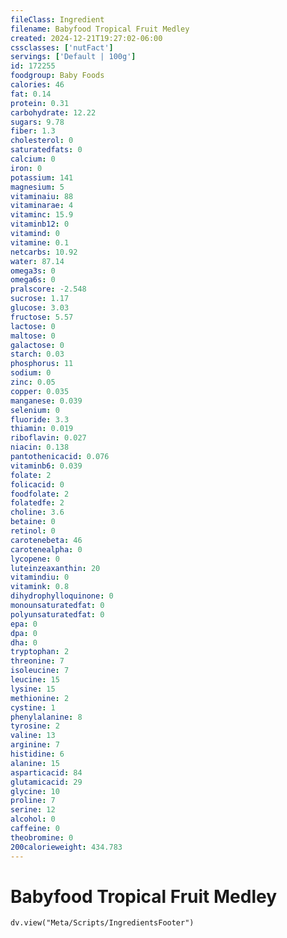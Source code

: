 ```yaml
---
fileClass: Ingredient
filename: Babyfood Tropical Fruit Medley
created: 2024-12-21T19:27:02-06:00
cssclasses: ['nutFact']
servings: ['Default | 100g']
id: 172255
foodgroup: Baby Foods
calories: 46
fat: 0.14
protein: 0.31
carbohydrate: 12.22
sugars: 9.78
fiber: 1.3
cholesterol: 0
saturatedfats: 0
calcium: 0
iron: 0
potassium: 141
magnesium: 5
vitaminaiu: 88
vitaminarae: 4
vitaminc: 15.9
vitaminb12: 0
vitamind: 0
vitamine: 0.1
netcarbs: 10.92
water: 87.14
omega3s: 0
omega6s: 0
pralscore: -2.548
sucrose: 1.17
glucose: 3.03
fructose: 5.57
lactose: 0
maltose: 0
galactose: 0
starch: 0.03
phosphorus: 11
sodium: 0
zinc: 0.05
copper: 0.035
manganese: 0.039
selenium: 0
fluoride: 3.3
thiamin: 0.019
riboflavin: 0.027
niacin: 0.138
pantothenicacid: 0.076
vitaminb6: 0.039
folate: 2
folicacid: 0
foodfolate: 2
folatedfe: 2
choline: 3.6
betaine: 0
retinol: 0
carotenebeta: 46
carotenealpha: 0
lycopene: 0
luteinzeaxanthin: 20
vitamindiu: 0
vitamink: 0.8
dihydrophylloquinone: 0
monounsaturatedfat: 0
polyunsaturatedfat: 0
epa: 0
dpa: 0
dha: 0
tryptophan: 2
threonine: 7
isoleucine: 7
leucine: 15
lysine: 15
methionine: 2
cystine: 1
phenylalanine: 8
tyrosine: 2
valine: 13
arginine: 7
histidine: 6
alanine: 15
asparticacid: 84
glutamicacid: 29
glycine: 10
proline: 7
serine: 12
alcohol: 0
caffeine: 0
theobromine: 0
200calorieweight: 434.783
---
```


# Babyfood Tropical Fruit Medley

```dataviewjs
dv.view("Meta/Scripts/IngredientsFooter")
```